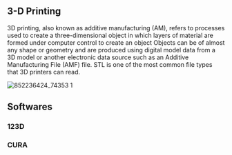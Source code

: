 
## 3-D Printing

3D printing, also known as additive manufacturing (AM), refers to processes used to create a three-dimensional object in which layers of material are formed under computer control to create an object Objects can be of almost any shape or geometry and are produced using digital model data from a 3D model or another electronic data source such as an Additive Manufacturing File (AMF) file. STL is one of the most common file types that 3D printers can read.


![852236424_74353 1](https://user-images.githubusercontent.com/32714429/31832857-570ec0a4-b57d-11e7-8bfa-574084beb7b4.jpg)

## Softwares
### 123D
### CURA
